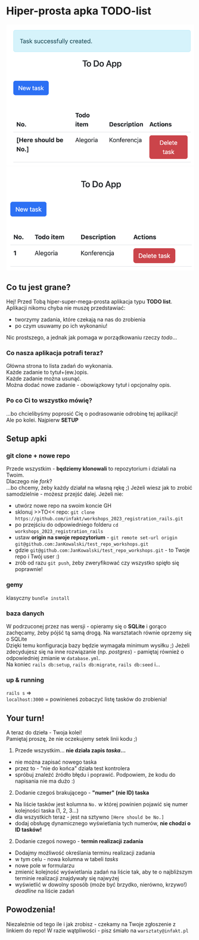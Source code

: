 # Hiper-prosta apka TODO-list
![1](image.png)
![2](image-1.png)
## Co tu jest grane?
Hej!
Przed Tobą hiper-super-mega-prosta aplikacja typu **TODO list**.
Aplikacji nikomu chyba nie muszę przedstawiać:
* tworzymy zadania, które czekają na nas do zrobienia
* po czym usuwamy po ich wykonaniu!

Nic prostszego, a jednak jak pomaga w porządkowaniu rzeczy *todo*...

### Co nasza aplikacja potrafi teraz?
Główna strona to lista zadań do wykonania.<br>
Każde zadanie to tytuł+(ew.)opis.<br>
Każde zadanie można usunąć.<br>
Można dodać nowe zadanie - obowiązkowy tytuł i opcjonalny opis.<br>

### Po co Ci to wszystko mówię?
...bo chcielibyśmy poprosić Cię o podrasowanie odrobinę tej aplikacji!<br>
Ale po kolei. Najpierw **SETUP**

## Setup apki

### git clone + nowe repo
Przede wszystkim - **będziemy klonowali** to repozytorium i działali na Twoim.<br>
Dlaczego nie *fork*?<br>
...bo chcemy, żeby każdy działał na własną rękę ;)
Jeżeli wiesz jak to zrobić samodzielnie - możesz przejść dalej.
Jeżeli nie:
* utwórz nowe repo na swoim koncie GH
* sklonuj >>TO<< repo: `git clone https://github.com/infakt/workshops_2023_registration_rails.git`
* po przejściu do odpowiedniego folderu `cd workshops_2023_registration_rails`
* ustaw **origin na swoje repozytorium** - `git remote set-url origin git@github.com:JanKowalski/test_repo_workshops.git`
* gdzie `git@github.com:JanKowalski/test_repo_workshops.git` - to Twoje repo i Twój user :)
* zrób od razu `git push`, żeby zweryfikować czy wszystko spięło się poprawnie!

### gemy
klasyczny `bundle install`

### baza danych
W podrzuconej przez nas wersji - opieramy się o **SQLite** i gorąco zachęcamy, żeby pójść tą samą drogą. Na warsztatach równie oprzemy się o SQLite<br>
Dzięki temu konfiguracja bazy będzie wymagała minimum wysiłku ;)
Jeżeli zdecydujesz się na inne rozwiązanie (np. *postgres*) - pamiętaj również o odpowiedniej zmianie w `database.yml`.<br>
Na koniec `rails db:setup`, `rails db:migrate`, `rails db:seed` i...

### up & running
`rails s` => <br>
`localhost:3000` = powinieneś zobaczyć listę tasków do zrobienia!

## Your turn!
A teraz do dzieła - Twoja kolei!<br>
Pamiętaj proszę, że nie oczekujemy setek linii kodu ;) <br>
1. Przede wszystkim... **nie działa zapis *taska*...**
* nie można zapisać nowego taska
* przez to - "nie do końca" działa test kontrolera
* spróbuj znaleźć źródło błędu i poprawić. Podpowiem, że kodu do napisania nie ma dużo :)
2. Dodanie czegoś brakującego - **"numer" (nie ID) taska**
* Na liście tasków jest kolumna `No.` w której powinien pojawić się numer kolejności taska (1, 2, 3...)
* dla wszystkich teraz - jest na sztywno `[Here should be No.]`
* dodaj obsługę dynamicznego wyświetlania tych numerów, **nie chodzi o ID tasków!**
2. Dodanie czegoś nowego - **termin realizacji zadania**
* Dodajmy możliwość określania terminu realizacji zadania
* w tym celu - nowa kolumna w tabeli *tasks*
* nowe pole w formularzu
* zmienić kolejność wyświetlania zadań na liście tak, aby te o najbliższym terminie realizacji znajdywały się najwyżej
* wyświetlić w dowolny sposób (może być brzydko, nierówno, krzywo!) *deadline* na liście zadań

## Powodzenia!

Niezależnie od tego ile i jak zrobisz - czekamy na Twoje zgłoszenie z linkiem do repo!
W razie wątpliwości - pisz śmiało na `warsztaty@infakt.pl`
